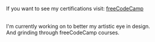 If you want to see my certifications visit: [freeCodeCamp](https://www.freecodecamp.org/JeremiasRy) <br/>

<br/>I'm currently working on to better my artistic eye in design. <br/>
And grinding through freeCodeCamp courses. <br/>



